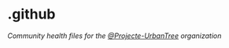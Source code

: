 # .github

*Community health files for the [@Projecte-UrbanTree](https://github.com/Projecte-UrbanTree) organization*